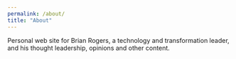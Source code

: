 ```yaml
---
permalink: /about/
title: "About"
---
```


Personal web site for Brian Rogers, a technology and transformation leader, and his thought leadership, opinions and other content.